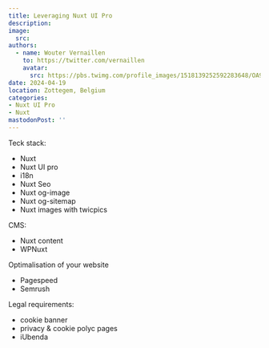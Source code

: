 ```yaml
---
title: Leveraging Nuxt UI Pro
description: 
image:
  src: 
authors:
  - name: Wouter Vernaillen
    to: https://twitter.com/vernaillen
    avatar:
      src: https://pbs.twimg.com/profile_images/1518139252592283648/OA9KuIjb_400x400.jpg
date: 2024-04-19
location: Zottegem, Belgium
categories:
- Nuxt UI Pro
- Nuxt
mastodonPost: ''
---
```


Teck stack:
 * Nuxt
 * Nuxt UI pro
 * i18n
 * Nuxt Seo
 * Nuxt og-image
 * Nuxt og-sitemap
 * Nuxt images with twicpics

CMS:
 * Nuxt content
 * WPNuxt

Optimalisation of your website
 * Pagespeed
 * Semrush

Legal requirements:
 * cookie banner
 * privacy & cookie polyc pages
 * iUbenda

